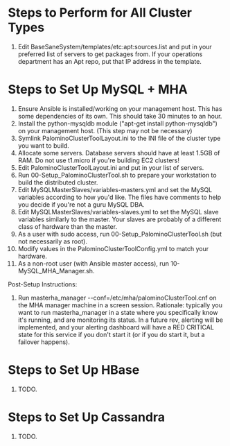 Steps to Perform for All Cluster Types
======================================

   1. Edit BaseSaneSystem/templates/etc:apt:sources.list and put in your
      preferred list of servers to get packages from. If your operations department
      has an Apt repo, put that IP address in the template.


Steps to Set Up MySQL + MHA
===========================

   1. Ensure Ansible is installed/working on your management host. This has some
      dependencies of its own. This should take 30 minutes to an hour.
   1. Install the python-mysqldb module ("apt-get install python-mysqldb") on your
      management host. (This step may not be necessary)
   1. Symlink PalominoClusterToolLayout.ini to the INI file of the cluster type
      you want to build.
   1. Allocate some servers. Database servers should have at least 1.5GB of RAM.
      Do not use t1.micro if you're building EC2 clusters!
   1. Edit PalominoClusterToolLayout.ini and put in your list of servers.
   1. Run 00-Setup_PalominoClusterTool.sh to prepare your workstation to build the
      distributed cluster.
   1. Edit MySQLMasterSlaves/variables-masters.yml and set the MySQL variables
      according to how you'd like. The files have comments to help you decide
      if you're not a guru MySQL DBA.
   1. Edit MySQLMasterSlaves/variables-slaves.yml to set the MySQL slave
      variables similarly to the master. Your slaves are probably of a different
      class of hardware than the master.
   1. As a user with sudo access, run 00-Setup_PalominoClusterTool.sh (but not
      necessarily as root).  
   1. Modify values in the PalominoClusterToolConfig.yml to match your hardware.
   1. As a non-root user (with Ansible master access), run 10-MySQL_MHA_Manager.sh.

Post-Setup Instructions:

   1. Run masterha_manager --conf=/etc/mha/palominoClusterTool.cnf on the MHA manager
      machine in a screen session. Rationale: typically you want to run masterha_manager
      in a state where you specifically know it's running, and are monitoring its
      status. In a future rev, alerting will be implemented, and your alerting dashboard
      will have a RED CRITICAL state for this service if you don't start it (or if you
      do start it, but a failover happens).


Steps to Set Up HBase
=====================

   1. TODO.

Steps to Set Up Cassandra
=========================

   1. TODO.

